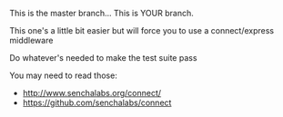 This is the master branch...
This is YOUR branch.

This one's a little bit easier but will force you to use a connect/express middleware

Do whatever's needed to make the test suite pass

You may need to read those:

  * http://www.senchalabs.org/connect/
  * https://github.com/senchalabs/connect

